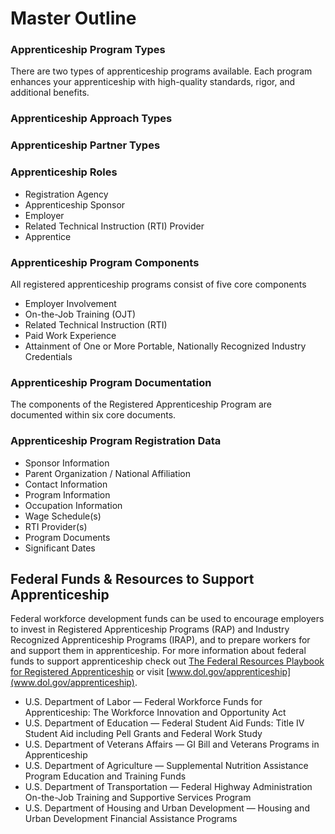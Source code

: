 # Master Outline

### Apprenticeship Program Types
There are two types of apprenticeship programs available. Each program enhances your apprenticeship with high-quality standards, rigor, and additional benefits. 
### Apprenticeship Approach Types
### Apprenticeship Partner Types
### Apprenticeship Roles 
* Registration Agency
* Apprenticeship Sponsor
* Employer
* Related Technical Instruction (RTI) Provider
* Apprentice 

### Apprenticeship Program Components
All registered apprenticeship programs consist of five core components
* Employer Involvement
* On-the-Job Training (OJT)
* Related Technical Instruction (RTI)
* Paid Work Experience
* Attainment of One or More Portable, Nationally Recognized Industry Credentials 

### Apprenticeship Program Documentation
The components of the Registered Apprenticeship Program are documented within six core documents.

### Apprenticeship Program Registration Data
* Sponsor Information
* Parent Organization / National Affiliation
* Contact Information
* Program Information
* Occupation Information
* Wage Schedule(s)
* RTI Provider(s)
* Program Documents
* Significant Dates

## Federal Funds & Resources to Support Apprenticeship
Federal workforce development funds can be used to encourage employers to invest in Registered Apprenticeship Programs (RAP) and Industry Recognized Apprenticeship Programs (IRAP), and to prepare workers for and support them in apprenticeship. For more information about federal funds to support apprenticeship check out [The Federal Resources Playbook for Registered Apprenticeship](https://www.apprenticeship.gov/sites/default/files/playbook.pdf) or visit [www.dol.gov/apprenticeship](www.dol.gov/apprenticeship).

* U.S. Department of Labor — Federal Workforce Funds for Apprenticeship: The Workforce Innovation and Opportunity Act
* U.S. Department of Education — Federal Student Aid Funds: Title IV Student Aid including Pell Grants and Federal Work Study
* U.S. Department of Veterans Affairs — GI Bill and Veterans Programs in Apprenticeship
* U.S. Department of Agriculture — Supplemental Nutrition Assistance Program Education and Training Funds
* U.S. Department of Transportation — Federal Highway Administration On-the-Job Training and Supportive Services Program
* U.S. Department of Housing and Urban Development — Housing and Urban Development Financial Assistance Programs 
